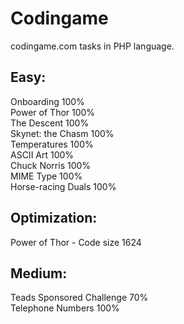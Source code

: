 # Codingame
codingame.com tasks in PHP language.

Easy:
-----
Onboarding  100%  
Power of Thor  100%  
The Descent  100%  
Skynet: the Chasm  100%  
Temperatures  100%  
ASCII Art  100%  
Chuck Norris  100%  
MIME Type  100%  
Horse-racing Duals  100%  

Optimization:
-------------
Power of Thor - Code size 1624  

Medium:
-------
Teads Sponsored Challenge 70%  
Telephone Numbers 100%  

